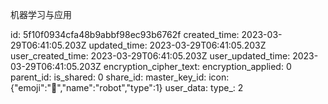 机器学习与应用

id: 5f10f0934cfa48b9abbf98ec93b6762f
created_time: 2023-03-29T06:41:05.203Z
updated_time: 2023-03-29T06:41:05.203Z
user_created_time: 2023-03-29T06:41:05.203Z
user_updated_time: 2023-03-29T06:41:05.203Z
encryption_cipher_text: 
encryption_applied: 0
parent_id: 
is_shared: 0
share_id: 
master_key_id: 
icon: {"emoji":"🤖","name":"robot","type":1}
user_data: 
type_: 2